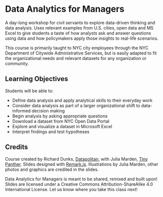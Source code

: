 # Data Analytics for Managers

A day-long workshop for civil servants to explore data-driven thinking and data analysis. Uses relevant examples from U.S. cities, open data and MS Excel to give students a taste of how analysts ask and answer questions using data and how policymakers apply those insights to real-life scenarios.

This course is primarily taught to NYC city employees through the NYC Department of Citywide Administrative Services, but is easily adapted to fit the organizational needs and relevant datasets for any organization or community.    

## Learning Objectives

Students will be able to:

- Define data analysis and apply analytical skills to their everyday work
- Consider data analysis as part of a larger organizational shift to data-informed decision making
- Begin analysis by asking appropriate questions
- Download a dataset from NYC Open Data Portal
- Explore and visualize a dataset in Microsoft Excel
- Interpret findings and test hypotheses

## Credits

Course created by Richard Dunks, [Datapolitan](http://www.datapolitan.com/), with Julia Marden, [Tiny Panther](https://www.tinypanther.com/). Slides designed with [Remark.js](https://remarkjs.com/). Illustrations by Julia Marden, other photos and graphics are credited in the slides. 

Data Analytics for Managers is meant to be shared, remixed and built upon!  Slides are licensed under a Creative Commons Attribution-ShareAlike 4.0 International License. Let us know where you take this class next!
